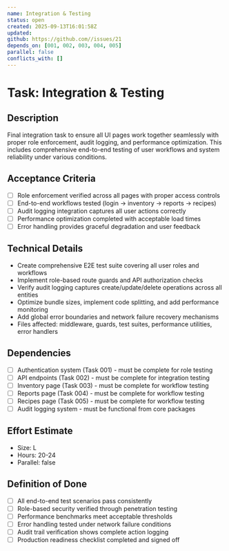 ```yaml
---
name: Integration & Testing
status: open
created: 2025-09-13T16:01:58Z
updated: 
github: https://github.com//issues/21
depends_on: [001, 002, 003, 004, 005]
parallel: false
conflicts_with: []
---
```


# Task: Integration & Testing

## Description
Final integration task to ensure all UI pages work together seamlessly with proper role enforcement, audit logging, and performance optimization. This includes comprehensive end-to-end testing of user workflows and system reliability under various conditions.

## Acceptance Criteria
- [ ] Role enforcement verified across all pages with proper access controls
- [ ] End-to-end workflows tested (login → inventory → reports → recipes)
- [ ] Audit logging integration captures all user actions correctly
- [ ] Performance optimization completed with acceptable load times
- [ ] Error handling provides graceful degradation and user feedback

## Technical Details
- Create comprehensive E2E test suite covering all user roles and workflows
- Implement role-based route guards and API authorization checks
- Verify audit logging captures create/update/delete operations across all entities
- Optimize bundle sizes, implement code splitting, and add performance monitoring
- Add global error boundaries and network failure recovery mechanisms
- Files affected: middleware, guards, test suites, performance utilities, error handlers

## Dependencies
- [ ] Authentication system (Task 001) - must be complete for role testing
- [ ] API endpoints (Task 002) - must be complete for integration testing
- [ ] Inventory page (Task 003) - must be complete for workflow testing
- [ ] Reports page (Task 004) - must be complete for workflow testing
- [ ] Recipes page (Task 005) - must be complete for workflow testing
- [ ] Audit logging system - must be functional from core packages

## Effort Estimate
- Size: L
- Hours: 20-24
- Parallel: false

## Definition of Done
- [ ] All end-to-end test scenarios pass consistently
- [ ] Role-based security verified through penetration testing
- [ ] Performance benchmarks meet acceptable thresholds
- [ ] Error handling tested under network failure conditions
- [ ] Audit trail verification shows complete action logging
- [ ] Production readiness checklist completed and signed off
